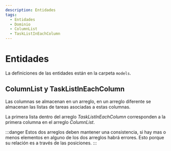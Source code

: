 ```yaml
---
description: Entidades
tags: 
  - Entidades
  - Dominio
  - ColumnList
  - TaskListInEachColumn
---
```


# Entidades

La definiciones de las entidades están en la carpeta `models`.

## ColumnList y TaskListInEachColumn

Las columnas se almacenan en un arreglo, en un arreglo diferente se almacenan las listas de tareas asociadas a estas columnas.

La primera  lista dentro del arreglo *TaskListInEachColumn* corresponden a la primera columna en el arreglo *ColumnList*.

:::danger
Estos dos arreglos deben mantener una consistencia, si hay mas o menos elementos en alguno de los dos arreglos habrá errores. Esto porque su relación es a través de las posiciones.
:::
